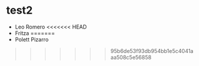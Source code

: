 # test2

- Leo Romero
<<<<<<< HEAD
- Fritza 
=======
- Polett Pizarro
>>>>>>> 95b6de53f93db954bb1e5c4041aaa508c5e56858
